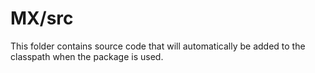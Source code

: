# MX/src

This folder contains source code that will automatically be added to the classpath when
the package is used.
